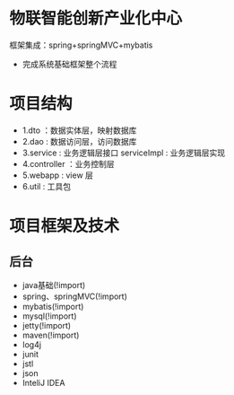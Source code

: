 # 物联智能创新产业化中心
框架集成：spring+springMVC+mybatis
* 完成系统基础框架整个流程

# 项目结构
* 1.dto ：数据实体层，映射数据库
* 2.dao : 数据访问层，访问数据库
* 3.service : 业务逻辑层接口
    serviceImpl : 业务逻辑层实现
* 4.controller ：业务控制层
* 5.webapp : view 层
* 6.util : 工具包

# 项目框架及技术

## 后台
* java基础(!import)
* spring、springMVC(!import)
* mybatis(!import)
* mysql(!import)
* jetty(!import)
* maven(!import)
* log4j
* junit
* jstl
* json
* InteliJ IDEA





